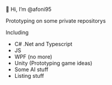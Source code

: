 👋 Hi, I’m @afoni95

Prototyping on some private repositorys 

Including

- C# .Net and Typescript
- JS
- WPF (no more)
- Unity (Prototyping game ideas)
- Some AI stuff
- Listing stuff


<!---
afoni95/afoni95 is a ✨ special ✨ repository because its `README.md` (this file) appears on your GitHub profile.
You can click the Preview link to take a look at your changes.
--->
